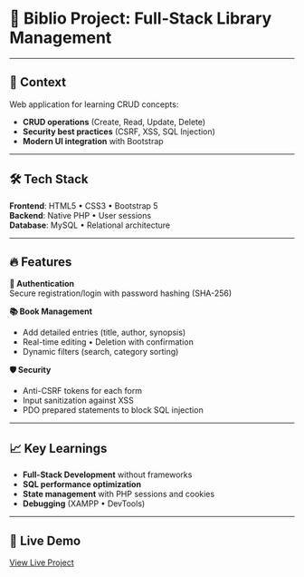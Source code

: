 # 📖 **Biblio Project**: Full-Stack Library Management
---
## 🌟 **Context**
Web application for learning CRUD concepts:
- **CRUD operations** (Create, Read, Update, Delete)
- **Security best practices** (CSRF, XSS, SQL Injection)
- **Modern UI integration** with Bootstrap

---
## 🛠️ **Tech Stack**
**Frontend**: HTML5 • CSS3 • Bootstrap 5  
**Backend**: Native PHP • User sessions  
**Database**: MySQL • Relational architecture

---
## 🔥 **Features**
**🚪 Authentication**  
Secure registration/login with password hashing (SHA-256)

**📚 Book Management**
- Add detailed entries (title, author, synopsis)
- Real-time editing • Deletion with confirmation
- Dynamic filters (search, category sorting)

**🛡️ Security**
- Anti-CSRF tokens for each form
- Input sanitization against XSS
- PDO prepared statements to block SQL injection

---
## 📈 **Key Learnings**
- **Full-Stack Development** without frameworks
- **SQL performance optimization**
- **State management** with PHP sessions and cookies
- **Debugging** (XAMPP • DevTools)

---
## 🔗 **Live Demo**
[View Live Project](http://biblio.ct.ws/)
